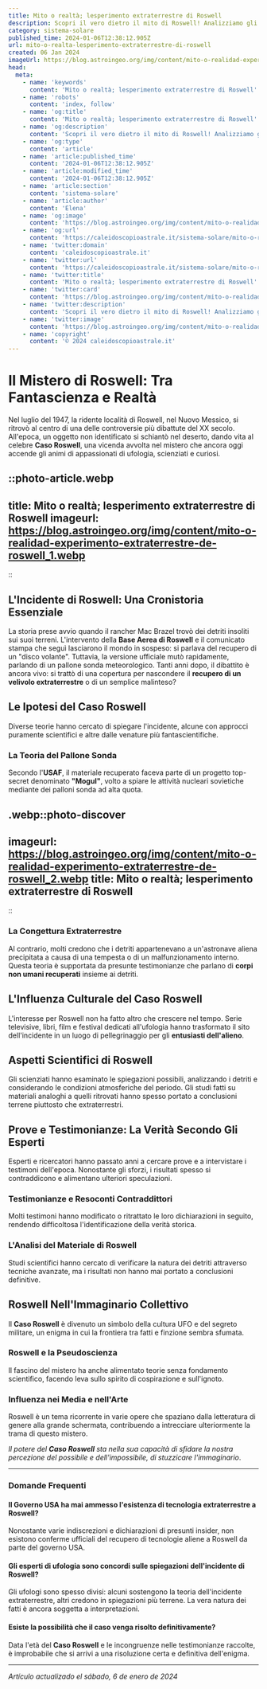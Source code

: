```yaml
---
title: Mito o realtà; lesperimento extraterrestre di Roswell
description: Scopri il vero dietro il mito di Roswell! Analizziamo gli esperimenti sugli extraterrestri; realtà o finzione? Leggi ora per saperne di più.
category: sistema-solare
published_time: 2024-01-06T12:38:12.905Z
url: mito-o-realta-lesperimento-extraterrestre-di-roswell
created: 06 Jan 2024
imageUrl: https://blog.astroingeo.org/img/content/mito-o-realidad-experimento-extraterrestre-de-roswell_1.webp
head:
  meta:
    - name: 'keywords'
      content: 'Mito o realtà; lesperimento extraterrestre di Roswell'
    - name: 'robots'
      content: 'index, follow'
    - name: 'og:title'
      content: 'Mito o realtà; lesperimento extraterrestre di Roswell'
    - name: 'og:description'
      content: 'Scopri il vero dietro il mito di Roswell! Analizziamo gli esperimenti sugli extraterrestri; realtà o finzione? Leggi ora per saperne di più.'
    - name: 'og:type'
      content: 'article'
    - name: 'article:published_time'
      content: '2024-01-06T12:38:12.905Z'
    - name: 'article:modified_time'
      content: '2024-01-06T12:38:12.905Z'
    - name: 'article:section'
      content: 'sistema-solare'
    - name: 'article:author'
      content: 'Elena'
    - name: 'og:image'
      content: 'https://blog.astroingeo.org/img/content/mito-o-realidad-experimento-extraterrestre-de-roswell_1.webp'
    - name: 'og:url'
      content: 'https://caleidoscopioastrale.it/sistema-solare/mito-o-realta-lesperimento-extraterrestre-di-roswell'
    - name: 'twitter:domain'
      content: 'caleidoscopioastrale.it'
    - name: 'twitter:url'
      content: 'https://caleidoscopioastrale.it/sistema-solare/mito-o-realta-lesperimento-extraterrestre-di-roswell'
    - name: 'twitter:title'
      content: 'Mito o realtà; lesperimento extraterrestre di Roswell'
    - name: 'twitter:card'
      content: 'https://blog.astroingeo.org/img/content/mito-o-realidad-experimento-extraterrestre-de-roswell_1.webp'
    - name: 'twitter:description'
      content: 'Scopri il vero dietro il mito di Roswell! Analizziamo gli esperimenti sugli extraterrestri; realtà o finzione? Leggi ora per saperne di più.'
    - name: 'twitter:image'
      content: 'https://blog.astroingeo.org/img/content/mito-o-realidad-experimento-extraterrestre-de-roswell_1.webp'
    - name: 'copyright'
      content: '© 2024 caleidoscopioastrale.it'
---
```

# Il Mistero di Roswell: Tra Fantascienza e Realtà

Nel luglio del 1947, la ridente località di Roswell, nel Nuovo Messico, si ritrovò al centro di una delle controversie più dibattute del XX secolo. All'epoca, un oggetto non identificato si schiantò nel deserto, dando vita al celebre **Caso Roswell**, una vicenda avvolta nel mistero che ancora oggi accende gli animi di appassionati di ufologia, scienziati e curiosi.

::photo-article.webp
---
title: Mito o realtà; lesperimento extraterrestre di Roswell
imageurl: https://blog.astroingeo.org/img/content/mito-o-realidad-experimento-extraterrestre-de-roswell_1.webp
---
::

## L'Incidente di Roswell: Una Cronistoria Essenziale

La storia prese avvio quando il rancher Mac Brazel trovò dei detriti insoliti sui suoi terreni. L'intervento della **Base Aerea di Roswell** e il comunicato stampa che seguì lasciarono il mondo in sospeso: si parlava del recupero di un "disco volante". Tuttavia, la versione ufficiale mutò rapidamente, parlando di un pallone sonda meteorologico. Tanti anni dopo, il dibattito è ancora vivo: si trattò di una copertura per nascondere il **recupero di un velivolo extraterrestre** o di un semplice malinteso?

## Le Ipotesi del Caso Roswell

Diverse teorie hanno cercato di spiegare l'incidente, alcune con approcci puramente scientifici e altre dalle venature più fantascientifiche.

### La Teoria del Pallone Sonda

Secondo l'**USAF**, il materiale recuperato faceva parte di un progetto top-secret denominato **"Mogul"**, volto a spiare le attività nucleari sovietiche mediante dei palloni sonda ad alta quota.

.webp::photo-discover
---
imageurl: https://blog.astroingeo.org/img/content/mito-o-realidad-experimento-extraterrestre-de-roswell_2.webp
title: Mito o realtà; lesperimento extraterrestre di Roswell
---
::

### La Congettura Extraterrestre

Al contrario, molti credono che i detriti appartenevano a un'astronave aliena precipitata a causa di una tempesta o di un malfunzionamento interno. Questa teoria è supportata da presunte testimonianze che parlano di **corpi non umani recuperati** insieme ai detriti.

## L'Influenza Culturale del Caso Roswell

L'interesse per Roswell non ha fatto altro che crescere nel tempo. Serie televisive, libri, film e festival dedicati all'ufologia hanno trasformato il sito dell'incidente in un luogo di pellegrinaggio per gli **entusiasti dell'alieno**.

## Aspetti Scientifici di Roswell

Gli scienziati hanno esaminato le spiegazioni possibili, analizzando i detriti e considerando le condizioni atmosferiche del periodo. Gli studi fatti su materiali analoghi a quelli ritrovati hanno spesso portato a conclusioni terrene piuttosto che extraterrestri.

## Prove e Testimonianze: La Verità Secondo Gli Esperti

Esperti e ricercatori hanno passato anni a cercare prove e a intervistare i testimoni dell'epoca. Nonostante gli sforzi, i risultati spesso si contraddicono e alimentano ulteriori speculazioni.

### Testimonianze e Resoconti Contraddittori

Molti testimoni hanno modificato o ritrattato le loro dichiarazioni in seguito, rendendo difficoltosa l'identificazione della verità storica.

### L'Analisi del Materiale di Roswell

Studi scientifici hanno cercato di verificare la natura dei detriti attraverso tecniche avanzate, ma i risultati non hanno mai portato a conclusioni definitive.

## Roswell Nell'Immaginario Collettivo

Il **Caso Roswell** è divenuto un simbolo della cultura UFO e del segreto militare, un enigma in cui la frontiera tra fatti e finzione sembra sfumata.

### Roswell e la Pseudoscienza

Il fascino del mistero ha anche alimentato teorie senza fondamento scientifico, facendo leva sullo spirito di cospirazione e sull'ignoto.

### Influenza nei Media e nell'Arte

Roswell è un tema ricorrente in varie opere che spaziano dalla letteratura di genere alla grande schermata, contribuendo a intrecciare ulteriormente la trama di questo mistero.

_Il potere del **Caso Roswell** sta nella sua capacità di sfidare la nostra percezione del possibile e dell'impossibile, di stuzzicare l'immaginario_.

---

### Domande Frequenti

#### Il Governo USA ha mai ammesso l'esistenza di tecnologia extraterrestre a Roswell?

Nonostante varie indiscrezioni e dichiarazioni di presunti insider, non esistono conferme ufficiali del recupero di tecnologie aliene a Roswell da parte del governo USA.

#### Gli esperti di ufologia sono concordi sulle spiegazioni dell'incidente di Roswell?

Gli ufologi sono spesso divisi: alcuni sostengono la teoria dell'incidente extraterrestre, altri credono in spiegazioni più terrene. La vera natura dei fatti è ancora soggetta a interpretazioni.

#### Esiste la possibilità che il caso venga risolto definitivamente?

Data l'età del **Caso Roswell** e le incongruenze nelle testimonianze raccolte, è improbabile che si arrivi a una risoluzione certa e definitiva dell'enigma.

---

_Artículo actualizado el sábado, 6 de enero de 2024_